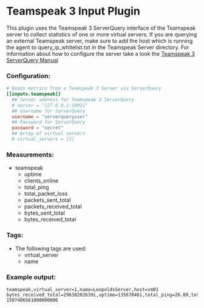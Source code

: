 # Teamspeak 3 Input Plugin

This plugin uses the Teamspeak 3 ServerQuery interface of the Teamspeak server to collect statistics of one or more
virtual servers. If you are querying an external Teamspeak server, make sure to add the host which is running the agent
to query_ip_whitelist.txt in the Teamspeak Server directory. For information about how to configure the server take a look 
the [Teamspeak 3 ServerQuery Manual](http://media.teamspeak.com/ts3_literature/TeamSpeak%203%20Server%20Query%20Manual.pdf)

### Configuration:

```toml
# Reads metrics from a Teamspeak 3 Server via ServerQuery
[[inputs.teamspeak]]
  ## Server address for Teamspeak 3 ServerQuery
  # server = "127.0.0.1:10011"
  ## Username for ServerQuery
  username = "serverqueryuser"
  ## Password for ServerQuery
  password = "secret"
  ## Array of virtual servers
  # virtual_servers = [1]
```

### Measurements:

- teamspeak
    - uptime
    - clients_online
    - total_ping
    - total_packet_loss
    - packets_sent_total
    - packets_received_total
    - bytes_sent_total
    - bytes_received_total

### Tags:

- The following tags are used:
    - virtual_server
    - name

### Example output:

```
teamspeak,virtual_server=1,name=LeopoldsServer,host=vm01 bytes_received_total=29638202639i,uptime=13567846i,total_ping=26.89,total_packet_loss=0,packets_sent_total=415821252i,packets_received_total=237069900i,bytes_sent_total=55309568252i,clients_online=11i 1507406561000000000
```